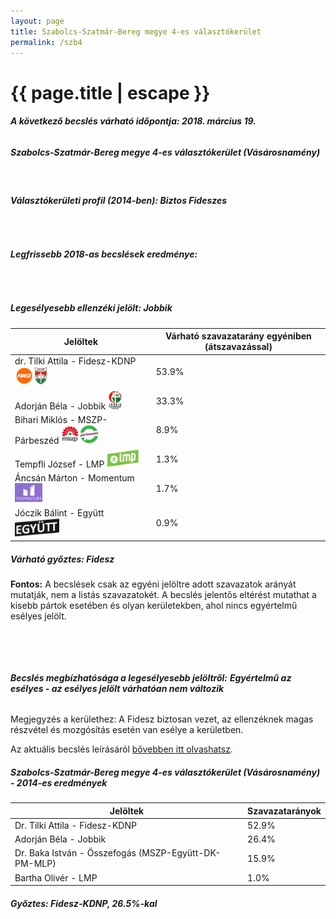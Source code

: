 ```yaml
---
layout: page
title: Szabolcs-Szatmár-Bereg megye 4-es választókerület
permalink: /szb4
---
```


<h1 class="page-title">{{ page.title | escape }}</h1>

<div class="section">
    <div class="row">
          <div class="col s12"><h6><span><strong>A következő becslés várható időpontja: 2018. március 19.</strong></span></h6>
		  <h5>Szabolcs-Szatmár-Bereg megye 4-es választókerület (Vásárosnamény)</h5>
<br/><h6><strong>Választókerületi profil (2014-ben): <span id="profil">Biztos Fideszes</span></strong></h6>
<br/>
<h6><strong>Legfrissebb 2018-as becslések eredménye:</strong></h6><br/>
			<h5><strong>Legesélyesebb ellenzéki jelölt: <span id="masodik">Jobbik</span><span id="esely2"></span><span></span></strong></h5>
<table class="striped">
              <thead>
                <tr>
                    <th>Jelöltek</th>
                    <th>Várható szavazatarány egyéniben (átszavazással)</th>
                </tr>
              </thead>
              <tbody>
             <tr>
                  <td>dr. Tilki Attila - Fidesz-KDNP <img src="images/fideszkdnp_logo.png" style="width:55px;height:30px;"></td>
				  <td id="id_fidesz">53.9%</td>
			</tr>
			<tr><td>Adorján Béla - Jobbik <img src="images/jobbik_logo.png" style="width:23px;height:30px;"></td><td id="id_jobbik">33.3%</td></tr>
<tr>
                  <td>Bihari Miklós - MSZP-Párbeszéd <img src="images/mszpparbeszed_logo.png" style="width:60px;height:30px;"></td>
				  <td id="id_baloldal">8.9%</td>
			</tr>
			<tr>
                  <td>Tempfli József - LMP <img src="images/lmp_logo.png" style="width:52px;height:30px;"></td>
				  <td id="lmp">1.3%</td>
			</tr>
			<tr>
				  <td>Áncsán Márton - Momentum <img src="images/momentum_logo.png" style="width:44px;height:30px;"></td>
				  <td id="id_momentum">1.7%</td>
			</tr>
<tr>
<td>Jóczik Bálint -  Együtt <img src="images/egyutt_logo2.png" style="width:71px;height:30px;"></td>
<td id="id_egyutt">0.9%</td>
</tr>                
              </tbody>
            </table><h5>Várható győztes: <span id="gyoztes">Fidesz</span><span id="esely"></span><span></span></h5>
			
			
<p><strong>Fontos:</strong> A becslések csak az egyéni jelöltre adott szavazatok arányát mutatják, nem a listás szavazatokét. A becslés jelentős eltérést mutathat a kisebb pártok esetében és olyan kerületekben, ahol nincs egyértelmű esélyes jelölt.</p>
<br/>
			
<br/><h6><strong>Becslés megbízhatósága a legesélyesebb jelöltről:</strong> <strong><span id="biztos_jelolt">Egyértelmű az esélyes - az esélyes jelölt várhatóan nem változik</span></strong></h6>
<p>Megjegyzés a kerülethez: A Fidesz biztosan vezet, az ellenzéknek magas részvétel és mozgósítás esetén van esélye a kerületben.</p>
<p>Az aktuális becslés leírásáról <a href="../metodologia#0312">bővebben itt olvashatsz</a>.</p>
          </div>
    </div>
</div>

<div class="section">
    <div class="row">
          <div class="col s12">
		  <h5>Szabolcs-Szatmár-Bereg megye 4-es választókerület (Vásárosnamény) - 2014-es eredmények</h5>
            <table class="striped">
              <thead>
                <tr>
                    <th>Jelöltek</th>
                    <th>Szavazatarányok</th>
                </tr>
              </thead>
              <tbody>
             <tr>
                  <td>Dr. Tilki Attila - Fidesz-KDNP</td>
				  <td>52.9%</td>
			</tr>
			<tr>
			      <td>Adorján Béla - Jobbik</td>
				  <td>26.4%</td>
			</tr>
			<tr>
			      <td>Dr. Baka István - Összefogás (MSZP-Együtt-DK-PM-MLP)</td>
				  <td>15.9%</td>  
			</tr>
			<tr>
				  <td>Bartha Olivér - LMP</td>
				  <td>1.0%</td>
			</tr>  	
              </tbody>
            </table>
			<h5>Győztes: Fidesz-KDNP, 26.5%-kal</h5>
          </div>
    </div>
</div>
